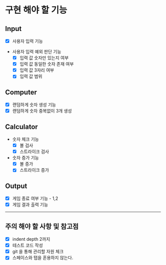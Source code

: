 # 구현 해야 할 기능
## Input
- [x] 사용자 입력 기능
- 사용자 입력 예외 판단 기능
  - [x] 입력 값 숫자만 있는지 여부
  - [x] 입력 값 동일한 숫자 존재 여부
  - [x] 입력 값 3자리 여부 
  - [x] 입력 값 범위 

## Computer
- [x] 랜덤하게 숫자 생성 기능
- [x] 랜덤하게 숫자 중복없이 3개 생성

## Calculator
- 숫자 체크 기능
    - [x] 볼 검사
    - [x] 스트라이크 검사
- 숫자 증가 기능 
    - [x] 볼 증가
    - [x] 스트라이크 증가

## Output
- [x] 게임 종료 여부 기능 - 1,2 
- [x] 게임 결과 출력 기능

------------------

## 주의 해야 할 사항 및 참고점
- [x] indent depth 2까지
- [x] 테스트 코드 작성
- [x] git 을 통해 관리할 자원 체크
- [x] 스페이스와 탭을 혼용하지 않는다.

